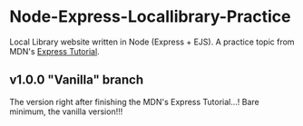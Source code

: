 # Node-Express-Locallibrary-Practice

Local Library website written in Node (Express + EJS). A practice topic from MDN's [Express Tutorial](https://developer.mozilla.org/en-US/docs/Learn/Server-side/Express_Nodejs/Tutorial_local_library_website).

## v1.0.0 "Vanilla" branch

The version right after finishing the MDN's Express Tutorial...! Bare minimum, the vanilla version!!!
